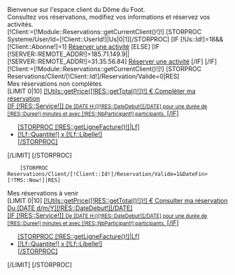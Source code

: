 <div class="alert alert-warning">
    Bienvenue sur l'espace client du Dôme du Foot. <br />
    Consultez vos réservations, modifiez vos informations et réservez vos activités.
</div>
[!Client:=[!Module::Reservations::getCurrentClient()!]!]
[STORPROC Systeme/User/Id=[!Client::UserId!]|Us|0|1][/STORPROC]
 [IF [!Us::Id!]=18&&[!Client::Abonne!]=1]
    <a href="/[!Sys::getMenu(Reservations/TypeCourt)!]" class="btn-tennis">Réserver une activité</a>
[ELSE]
    [IF [!SERVER::REMOTE_ADDR!]=185.71.149.9||[!SERVER::REMOTE_ADDR!]=31.35.56.84]
       <a href="/[!Sys::getMenu(Reservations/TypeCourt)!]" class="btn-tennis">Réserver une activité</a>
    [/IF]
[/IF]
[!Client:=[!Module::Reservations::getCurrentClient()!]!]
[STORPROC Reservations/Client/[!Client::Id!]/Reservation/Valide=0|RES]
<div class="alert alert-danger">
Mes réservations non complètes
</div>
    [LIMIT 0|10]
        <a href="/[!Sys::getMenu(Reservations/Reservation)!]/[!RES::Id!]" class="btn-tennis">
        <span class="label label-danger pull-right">[!Utils::getPrice([!RES::getTotal()!])!] €</span>
        Complèter ma réservation<br/>
            [IF [!RES::Service!]]
            <small>De [DATE H:i][!RES::DateDebut!][/DATE] pour une durée de [!RES::Duree!] minutes et avec [!RES::NbParticipant!] participants.</small>
            [/IF]
            <ul>
                [STORPROC [!RES::getLigneFacture()!]|Lf]
                <li>[!Lf::Quantite!] x [!Lf::Libelle!]</li>
                [/STORPROC]
            </ul>
        </a>
    [/LIMIT]
[/STORPROC]

        [STORPROC Reservations/Client/[!Client::Id!]/Reservation/Valide=1&DateFin>[!TMS::Now!]|RES]
<div class="alert alert-success">
Mes réservations à venir
</div>
        [LIMIT 0|10]
<a href="/[!Sys::getMenu(Reservations/Reservation)!]/[!RES::Id!]" class="btn-tennis">
<span class="label label-success pull-right">[!Utils::getPrice([!RES::getTotal()!])!] €</span>
Consulter ma réservation Du [DATE d/m/Y][!RES::DateDebut!][/DATE]<br/>
    [IF [!RES::Service!]]
        <small>De [DATE H:i][!RES::DateDebut!][/DATE] pour une durée de [!RES::Duree!] minutes et avec [!RES::NbParticipant!] participants.</small>
    [/IF]
    <ul>
    [STORPROC [!RES::getLigneFacture()!]|Lf]
        <li>[!Lf::Quantite!] x [!Lf::Libelle!]</li>
    [/STORPROC]
    </ul>
</a>
        [/LIMIT]
        [/STORPROC]